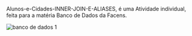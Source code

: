 Alunos-e-Cidades-INNER-JOIN-E-ALIASES, é uma Atividade individual, feita para a matéria Banco de Dados da Facens.

![banco de dados 1](https://github.com/FelipeLobo015/Alunos-e-Cidades-INNER-JOIN-E-ALIASES-/assets/77967679/061148dc-88a5-44e3-ad4c-4116c529f1cc)
